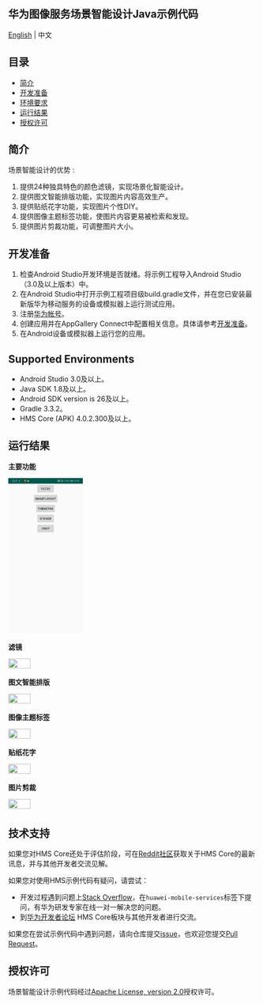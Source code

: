## 华为图像服务场景智能设计Java示例代码

[English](README.md) | 中文

## 目录

 * [简介](#简介)
 * [开发准备](#开发准备)
 * [环境要求](#环境要求)
 * [运行结果](#运行结果)
 * [授权许可](#授权许可)

## 简介
场景智能设计的优势 :
1.	提供24种独具特色的颜色滤镜，实现场景化智能设计。
2.	提供图文智能排版功能，实现图片内容高效生产。
3.	提供贴纸花字功能，实现图片个性DIY。
4.	提供图像主题标签功能，使图片内容更易被检索和发现。
5.	提供图片剪裁功能，可调整图片大小。

## 开发准备
1. 检查Android Studio开发环境是否就绪。将示例工程导入Android Studio（3.0及以上版本）中。
2. 在Android Studio中打开示例工程项目级build.gradle文件，并在您已安装最新版华为移动服务的设备或模拟器上运行测试应用。
3. 注册[华为帐号](https://developer.huawei.com/consumer/cn/)。
4. 创建应用并在AppGallery Connect中配置相关信息。具体请参考[开发准备](https://developer.huawei.com/consumer/cn/doc/development/Media-Guides/config-agc-0000001050199019?ha_source=hms1)。
5. 在Android设备或模拟器上运行您的应用。

## Supported Environments
- Android Studio 3.0及以上。 
- Java SDK 1.8及以上。
- Android SDK version is 26及以上。
- Gradle 3.3.2。
- HMS Core (APK) 4.0.2.300及以上。

## 运行结果

**主要功能**

 <img src=images/Main.png width = 30% height = 30%>

**滤镜**

<img src=images/Filter.gif width = 30% height = 30%>

**图文智能排版**

<img src=images/Layout.gif width = 30% height = 30%>

**图像主题标签**

<img src=images/ThemeTag.gif width = 30% height = 30%>

**贴纸花字**

<img src=images/Sticker.gif width = 30% height = 30%>

**图片剪裁**

<img src=images/Crop.gif width = 30% height = 30%>

## 技术支持
如果您对HMS Core还处于评估阶段，可在[Reddit社区](https://www.reddit.com/r/HuaweiDevelopers/)获取关于HMS Core的最新讯息，并与其他开发者交流见解。

如果您对使用HMS示例代码有疑问，请尝试：
- 开发过程遇到问题上[Stack Overflow](https://stackoverflow.com/questions/tagged/huawei-mobile-services)，在`huawei-mobile-services`标签下提问，有华为研发专家在线一对一解决您的问题。
- 到[华为开发者论坛](https://developer.huawei.com/consumer/cn/forum/blockdisplay?fid=18) HMS Core板块与其他开发者进行交流。

如果您在尝试示例代码中遇到问题，请向仓库提交[issue](https://github.com/HMS-Core/hms-nearby-demo/issues)，也欢迎您提交[Pull Request](https://github.com/HMS-Core/hms-nearby-demo/pulls)。

## 授权许可
场景智能设计示例代码经过[Apache License, version 2.0](http://www.apache.org/licenses/LICENSE-2.0)授权许可。
